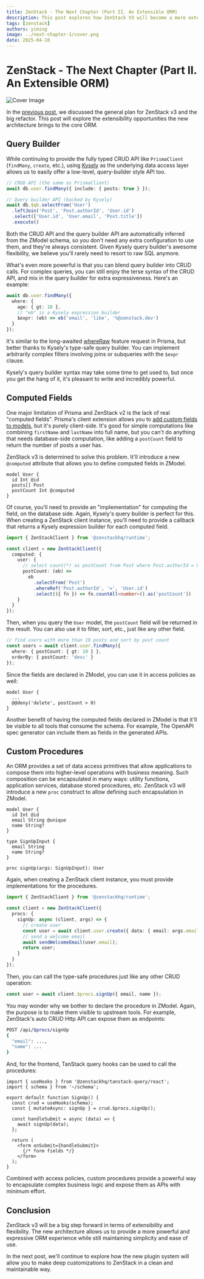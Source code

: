 ```yaml
---
title: ZenStack - The Next Chapter (Part II. An Extensible ORM)
description: This post explores how ZenStack V3 will become a more extensible ORM.
tags: [zenstack]
authors: yiming
image: ../next-chapter-1/cover.png
date: 2025-04-10
---
```


# ZenStack - The Next Chapter (Part II. An Extensible ORM)

![Cover Image](../next-chapter-1/cover.png)

In the [previous post](../next-chapter-1/index.md), we discussed the general plan for ZenStack v3 and the big refactor. This post will explore the extensibility opportunities the new architecture brings to the core ORM.

<!-- truncate -->

## Query Builder

While continuing to provide the fully typed CRUD API like `PrismaClient` (`findMany`, `create`, etc.), using [Kysely](https://kysely.dev/) as the underlying data access layer allows us to easily offer a low-level, query-builder style API too.

```ts
// CRUD API (the same as PrismaClient)
await db.user.findMany({ include: { posts: true } });

// Query builder API (backed by Kysely)
await db.$qb.selectFrom('User')
  .leftJoin('Post', 'Post.authorId', 'User.id')
  .select(['User.id', 'User.email', 'Post.title'])
  .execute()
```

Both the CRUD API and the query builder API are automatically inferred from the ZModel schema, so you don't need any extra configuration to use them, and they're always consistent. Given Kysely query builder's awesome flexibility, we believe you'll rarely need to resort to raw SQL anymore.

What's even more powerful is that you can blend query builder into CRUD calls. For complex queries, you can still enjoy the terse syntax of the CRUD API, and mix in the query builder for extra expressiveness. Here's an example:

```ts
await db.user.findMany({
  where: {
    age: { gt: 18 },
    // "eb" is a Kysely expression builder
    $expr: (eb) => eb('email', 'like', '%@zenstack.dev')
  }
});
```

It's similar to the long-awaited [whereRaw](https://github.com/prisma/prisma/issues/5560) feature request in Prisma, but better thanks to Kysely's type-safe query builder. You can implement arbitrarily complex filters involving joins or subqueries with the `$expr` clause.

Kysely's query builder syntax may take some time to get used to, but once you get the hang of it, it's pleasant to write and incredibly powerful.

## Computed Fields

One major limitation of Prisma and ZenStack v2 is the lack of real "computed fields". Prisma's client extension allows you to [add custom fields to models](https://www.prisma.io/docs/orm/prisma-client/queries/computed-fields), but it's purely client-side. It's good for simple computations like combining `firstName` and `lastName` into full name, but you can't do anything that needs database-side computation, like adding a `postCount` field to return the number of posts a user has. 

ZenStack v3 is determined to solve this problem. It'll introduce a new `@computed` attribute that allows you to define computed fields in ZModel.

```zmodel
model User {
  id Int @id
  posts[] Post
  postCount Int @computed
}
```

Of course, you'll need to provide an "implementation" for computing the field, on the database side. Again, Kysely's query builder is perfect for this. When creating a ZenStack client instance, you'll need to provide a callback that returns a Kysely expression builder for each computed field.

```ts
import { ZenStackClient } from '@zenstackhq/runtime';

const client = new ZenStackClient({
  computed: {
    user: {
      // select count(*) as postCount from Post where Post.authorId = User.id
      postCount: (eb) =>
        eb
          .selectFrom('Post')
          .whereRef('Post.authorId', '=', 'User.id')
          .select(({ fn }) => fn.countAll<number>().as('postCount'))
    }
  }
});
```

Then, when you query the `User` model, the `postCount` field will be returned in the result. You can also use it to filter, sort, etc., just like any other field.

```ts
// find users with more than 10 posts and sort by post count
const users = await client.user.findMany({
  where: { postCount: { gt: 10 } },
  orderBy: { postCount: 'desc' }
});
```

Since the fields are declared in ZModel, you can use it in access policies as well:

```zmodel
model User {
  ...
  @@deny('delete', postCount > 0)
}
```

Another benefit of having the computed fields declared in ZModel is that it'll be visible to all tools that consume the schema. For example, The OpenAPI spec generator can include them as fields in the generated APIs.

## Custom Procedures

An ORM provides a set of data access primitives that allow applications to compose them into higher-level operations with business meaning. Such composition can be encapsulated in many ways: utility functions, application services, database stored procedures, etc. ZenStack v3 will introduce a new `proc` construct to allow defining such encapsulation in ZModel.

```zmodel
model User {
  id Int @id
  email String @unique
  name String?
}

type SignUpInput {
  email String
  name String?
}

proc signUp(args: SignUpInput): User
```

Again, when creating a ZenStack client instance, you must provide implementations for the procedures.

```ts
import { ZenStackClient } from '@zenstackhq/runtime';

const client = new ZenStackClient({
  procs: {
    signUp: async (client, args) => {
      // create user
      const user = await client.user.create({ data: { email: args.email, name: args.name } });
      // send a welcome email
      await sendWelcomeEmail(user.email);
      return user;
    }
  }
});
```

Then, you can call the type-safe procedures just like any other CRUD operation:

```ts
const user = await client.$procs.signUp({ email, name });
```

You may wonder why we bother to declare the procedure in ZModel. Again, the purpose is to make them visible to upstream tools. For example, ZenStack's auto CRUD Http API can expose them as endpoints:

```bash
POST /api/$procs/signUp
{
  "email": ...,
  "name": ...
}
```

And, for the frontend, TanStack query hooks can be used to call the procedures:

```tsx
import { useHooks } from '@zenstackhq/tanstack-query/react';
import { schema } from '~/schema';

export default function SignUp() {
  const crud = useHooks(schema);
  const { mutateAsync: signUp } = crud.$procs.signUp();

  const handleSubmit = async (data) => {
    await signUp(data);
  };

  return (
    <form onSubmit={handleSubmit}>
      {/* form fields */}
    </form>
  );
}
```

Combined with access policies, custom procedures provide a powerful way to encapsulate complex business logic and expose them as APIs with minimum effort.

## Conclusion

ZenStack v3 will be a big step forward in terms of extensibility and flexibility. The new architecture allows us to provide a more powerful and expressive ORM experience while still maintaining simplicity and ease of use.

In the next post, we'll continue to explore how the new plugin system will allow you to make deep customizations to ZenStack in a clean and maintainable way.
